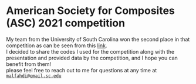 # American Society for Composites (ASC) 2021 competition
My team from the University of South Carolina won the second place in that competition as can be seen from this [link](https://www.asc-composites.org/student-simulation-competition).<br />
I decided to share the codes I used for the competition along with the presentation and provided data by the competition, and I hope you can benefit from them! <br />
please feel free to reach out to me for questions at any time at <code>malfahdi@email.sc.edu</code>